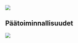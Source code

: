 ![](https://github.com/LauriTahvanainen/ot-harjoitustyo/blob/master/ManVsMachine/dokumentaatio/kuvat/luokkakaavio.png)
## Päätoiminnallisuudet
![](https://github.com/LauriTahvanainen/ot-harjoitustyo/blob/master/ManVsMachine/dokumentaatio/kuvat/Onnistunut%20sis%C3%A4%C3%A4nkirjautuminen.png)
